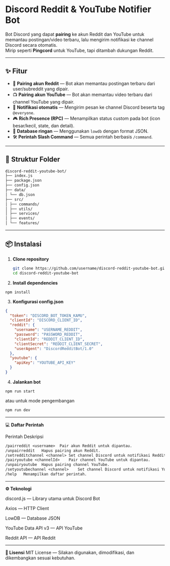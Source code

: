 # Discord Reddit & YouTube Notifier Bot

Bot Discord yang dapat **pairing** ke akun Reddit dan YouTube untuk memantau postingan/video terbaru, lalu mengirim notifikasi ke channel Discord secara otomatis.  
Mirip seperti **Pingcord** untuk YouTube, tapi ditambah dukungan Reddit.

---

## ✨ Fitur
- 🔗 **Pairing akun Reddit** — Bot akan memantau postingan terbaru dari user/subreddit yang dipair.
- 📺 **Pairing akun YouTube** — Bot akan memantau video terbaru dari channel YouTube yang dipair.
- 📢 **Notifikasi otomatis** — Mengirim pesan ke channel Discord beserta tag `@everyone`.
- 🎮 **Rich Presence (RPC)** — Menampilkan status custom pada bot (icon besar/kecil, state, dan detail).
- 📂 **Database ringan** — Menggunakan `lowdb` dengan format JSON.
- 🛠 **Perintah Slash Command** — Semua perintah berbasis `/command`.

---

## 📂 Struktur Folder
```txt
discord-reddit-youtube-bot/
├── index.js
├── package.json
├── config.json
├── data/
│ └── db.json
├── src/
│ ├── commands/
│ ├── utils/
│ ├── services/
│ ├── events/
│ └── features/
```

---

## 📦 Instalasi
1. **Clone repository**
   ```bash
   git clone https://github.com/username/discord-reddit-youtube-bot.git
   cd discord-reddit-youtube-bot
   ```
   
2. **Install dependencies**
```
npm install
```
    
3. **Konfigurasi config.json**
```json
{
  "token": "DISCORD_BOT_TOKEN_KAMU",
  "clientId": "DISCORD_CLIENT_ID",
  "reddit": {
    "username": "USERNAME_REDDIT",
    "password": "PASSWORD_REDDIT",
    "clientId": "REDDIT_CLIENT_ID",
    "clientSecret": "REDDIT_CLIENT_SECRET",
    "userAgent": "DiscordRedditBot/1.0"
  },
  "youtube": {
    "apiKey": "YOUTUBE_API_KEY"
  }
}
```

4. **Jalankan bot**
```
npm run start
   ```

atau untuk mode pengembangan
```bash
npm run dev
```

---

💻 **Daftar Perintah**

Perintah	Deskripsi
```txt
/pairreddit <username>	Pair akun Reddit untuk dipantau.
/unpairreddit	Hapus pairing akun Reddit.
/setredditchannel <channel>	Set channel Discord untuk notifikasi Reddit.
/pairyoutube <channelId>	Pair channel YouTube untuk dipantau.
/unpairyoutube	Hapus pairing channel YouTube.
/setyoutubechannel <channel>	Set channel Discord untuk notifikasi YouTube.
/help	Menampilkan daftar perintah.
```

---

**⚙ Teknologi**

discord.js — Library utama untuk Discord Bot

Axios — HTTP Client

LowDB — Database JSON

YouTube Data API v3 — API YouTube

Reddit API — API Reddit

---

**📜 Lisensi**
MIT License — Silakan digunakan, dimodifikasi, dan dikembangkan sesuai kebutuhan.
